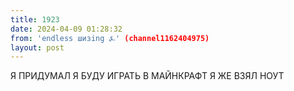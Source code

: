 ```yaml
---
title: 1923
date: 2024-04-09 01:28:32
from: 'endless шизing ⍼' (channel1162404975)
layout: post
---
```


Я ПРИДУМАЛ Я БУДУ ИГРАТЬ В МАЙНКРАФТ Я ЖЕ ВЗЯЛ НОУТ

